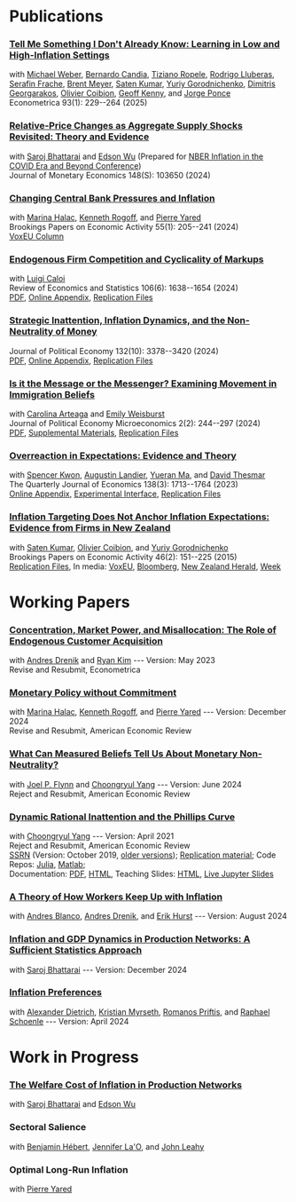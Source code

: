# Publications
### [<i class="fa fa-book" aria-hidden="true"></i> Tell Me Something I Don't Already Know: Learning in Low and High-Inflation Settings](https://doi.org/10.3982/ECTA22764)
with  [Michael Weber](http://faculty.chicagobooth.edu/michael.weber/), [Bernardo Candia](https://www.bernardocandia.com/), [Tiziano Ropele](https://ideas.repec.org/f/pro704.html), [Rodrigo Lluberas](https://www.linkedin.com/in/rodrigo-lluberas-583a8a54/?originalSubdomain=uy), [Serafin Frache](https://www.serafin-frache.com/), [Brent Meyer](https://www.atlantafed.org/research/economists/meyer-brent), [Saten Kumar](https://www.satenkumar.com/), [Yuriy Gorodnichenko](http://emlab.berkeley.edu/~ygorodni/index.htm), [Dimitris Georgarakos](https://www.ecb.europa.eu/pub/research/authors/profiles/dimitris-georgarakos.en.html), [Olivier Coibion](https://sites.google.com/site/ocoibion/), [Geoff Kenny](https://www.ecb.europa.eu/pub/research/authors/profiles/geoff-kenny.en.html), and [Jorge Ponce](https://jorgeponce.wordpress.com/)<br/>
<span class=journal>Econometrica</span> 93(1): 229--264 (2025) <br />

### [<i class="fa fa-book" aria-hidden="true"></i> Relative-Price Changes as Aggregate Supply Shocks Revisited: Theory and Evidence](https://doi.org/10.1016/j.jmoneco.2024.103650) 
with [Saroj Bhattarai](https://sites.google.com/site/bhattaraisaroj/) and [Edson Wu](https://edson-wu.github.io/) (Prepared for [NBER Inflation in the COVID Era and Beyond Conference](https://www.nber.org/conferences/inflation-covid-era-and-beyond-spring-2024)) <br />
<span class=journal>Journal of Monetary Economics</span> 148(S): 103650 (2024)<br />

### [<i class="fas fa-book" aria-hidden="true"></i> Changing Central Bank Pressures and Inflation](https://www.brookings.edu/wp-content/uploads/2024/11/16937-BPEA-BPEA-SP24_WEB-Afrouzi-et-al.pdf)
with [Marina Halac](https://sites.google.com/view/marinahalac), [Kenneth Rogoff](https://scholar.harvard.edu/rogoff/home), and [Pierre Yared](https://www0.gsb.columbia.edu/faculty/pyared/) <br />
<span class=journal>Brookings Papers on Economic Activity</span> 55(1): 205--241 (2024)<br />
[VoxEU Column](https://cepr.org/voxeu/columns/changing-central-bank-pressures-and-inflation) <br />

### [<i class="fa fa-book" aria-hidden="true"></i> Endogenous Firm Competition and Cyclicality of Markups](https://doi.org/10.1162/rest_a_01281)<br/>
with [Luigi Caloi](https://econ.columbia.edu/econpeople/luigi-beneduci-caloi/)<br />
<span class=journal>Review of Economics and Statistics</span> 106(6): 1638--1654 (2024)<br />
[PDF](/ac_markup_cyclicality/ac_markups.pdf), [Online Appendix](/ac_markup_cyclicality/ac_online_appendix.pdf), [Replication Files](https://dataverse.harvard.edu/dataset.xhtml?persistentId=doi:10.7910/DVN/MM6ZCV)<br/>

### [<i class="fa fa-book" aria-hidden="true"></i> Strategic Inattention, Inflation Dynamics, and the Non-Neutrality of Money](https://doi.org/10.1086/730201)<br />
<span class=journal>Journal of Political Economy</span> 132(10): 3378--3420 (2024)<br />
[PDF](/strategic_inattention.pdf), [Online Appendix](/strategic_inattention_appendix.pdf), [Replication Files](https://doi.org/10.7910/DVN/AO6C85)<br />

### [<i class="fa fa-book" aria-hidden="true"></i> Is it the Message or the Messenger? Examining Movement in Immigration Beliefs](https://doi.org/10.1086/728365) <br /> 
with [Carolina Arteaga](http://www.carolinaarteaga.com/) and [Emily Weisburst](https://sites.google.com/site/emilyweisburst/home?authuser=0) <br />
<span class=journal>Journal of Political Economy Microeconomics</span> 2(2): 244--297 (2024) <br />
[PDF](/aaw_persuasion.pdf), [Supplemental Materials](/aaw_persuasion_supplemental.pdf), [Replication Files](https://doi.org/10.7910/DVN/8DM8KG) <br />

### [<i class="fa fa-book" aria-hidden="true"></i> Overreaction in Expectations: Evidence and Theory](https://doi.org/10.1093/qje/qjad009)
with [Spencer Kwon](https://www.hbs.edu/faculty/Pages/profile.aspx?facId=1069369), [Augustin Landier](https://sites.google.com/site/augustinlandier/), [Yueran Ma](https://voices.uchicago.edu/yueranma/), and [David Thesmar](https://mitsloan.mit.edu/faculty/directory/david-thesmar)<br />
<span class=journal>The Quarterly Journal of Economics</span> 138(3): 1713--1764 (2023)<br />
[Online Appendix](/aklmt_overreaction_appendix.pdf), [Experimental Interface](https://github.com/forecast-research/interface), [Replication Files](https://doi.org/10.7910/DVN/3Q6BHC)<br/>

### [<i class="fa fa-book" aria-hidden="true"></i> Inflation Targeting Does Not Anchor Inflation Expectations: Evidence from Firms in New Zealand](https://www.brookings.edu/wp-content/uploads/2015/09/KumarTextFall15BPEA.pdf)
with [Saten Kumar](http://www.aut.ac.nz/profiles/saten-kumar), [Olivier Coibion](https://sites.google.com/site/ocoibion/), and [Yuriy Gorodnichenko](http://eml.berkeley.edu/~ygorodni/) <br/>
<span class=journal>Brookings Papers on Economic Activity</span> 46(2): 151--225 (2015)<br />
[Replication Files](/KACG_replication_files.zip), 
In media: [VoxEU](http://www.voxeu.org/article/inflation-targeting-and-expectations),
                [Bloomberg](http://www.bloomberg.com/news/articles/2015-09-10/this-new-study-questions-a-key-assumption-central-bankers-make-about-themselves),
                [New Zealand Herald](http://m.nzherald.co.nz/business/news/article.cfm?c_id=3&objectid=11511461),
                [Week](http://theweek.com/speedreads/576720/americans-know-nothing-about-money-because-theyre-busy-googling-puppies) <br />

# Working Papers

### [<i class="fas fa-file-alt" aria-hidden="true"></i> Concentration, Market Power, and Misallocation: The Role of Endogenous Customer Acquisition](/adk_concentration.pdf)
with [Andres Drenik](http://www.andresdrenik.com) and [Ryan Kim](https://sites.google.com/site/ryansungryongkim/) --- Version: May 2023 <br />
Revise and Resubmit, <span class=journal> Econometrica </span><br />

### [<i class="fas fa-file-alt" aria-hidden="true"></i> Monetary Policy without Commitment](/ahry_mpwc.pdf)
with [Marina Halac](https://sites.google.com/view/marinahalac), [Kenneth Rogoff](https://scholar.harvard.edu/rogoff/home), and [Pierre Yared](https://www0.gsb.columbia.edu/faculty/pyared/) --- Version: December 2024 <br />
Revise and Resubmit, <span class=journal>American Economic Review</span> <br />

### [<i class="fas fa-file-alt" aria-hidden="true"></i> What Can Measured Beliefs Tell Us About Monetary Non-Neutrality?](/afy_selection.pdf)
with [Joel P. Flynn](https://joelflynn.com) and [Choongryul Yang](https://choongryulyang.github.io/) --- Version: June 2024 <br />
Reject and Resubmit, <span class=journal>American Economic Review</span> <br />

### [<i class="fas fa-file-alt" aria-hidden="true"></i> Dynamic Rational Inattention and the Phillips Curve](/dynamic_inattention/draft_2021_04.pdf) <br />
with [Choongryul Yang](https://choongryulyang.github.io/) --- Version: April 2021 <br />
Reject and Resubmit, <span class=journal>American Economic Review</span> <br />
[SSRN](https://papers.ssrn.com/sol3/papers.cfm?abstract_id=3465793) (Version: October 2019, [older versions](/dynamic_inattention/));
[Replication material](https://afrouzi.com/DRIPs.jl/dev/examples/ex6_ay2020/ex6_Afrouzi_Yang_2020/);
Code Repos:
    [Julia](http://github.com/afrouzi/DRIPs.jl),
    [Matlab](https://github.com/choongryulyang/DRIPs.m);<br/>
Documentation: [PDF](/dynamic_inattention/manual.pdf), [HTML](http://afrouzi.github.io/DRIPs.jl/dev/), Teaching Slides: [HTML](/DRIPs_slides.html), [Live Jupyter Slides](https://mybinder.org/v2/gh/afrouzi/DRIPs-slides/master?filepath=intro_slides.ipynb) <br />

### [<i class="fas fa-file-alt" aria-hidden="true"></i> A Theory of How Workers Keep Up with Inflation](/abdh_inflation.pdf) 
with [Andres Blanco](https://www.andresjblanco.com/), [Andres Drenik](http://www.andresdrenik.com), and [Erik Hurst](https://erikhurst.com) --- Version: August 2024

### [<i class="fas fa-file-alt" aria-hidden="true"></i> Inflation and GDP Dynamics in Production Networks: A Sufficient Statistics Approach](/ab_inflation_networks.pdf)
with [Saroj Bhattarai](https://sites.google.com/site/bhattaraisaroj/) --- Version: December 2024

### [<i class="fas fa-file-alt" aria-hidden="true"></i> Inflation Preferences](/admps_preferences.pdf) 
with [Alexander Dietrich](https://sites.google.com/view/alexanderdietrich), [Kristian Myrseth](https://sites.google.com/site/kmyrseth2/Myrseth), [Romanos Priftis](https://sites.google.com/site/romanospriftis/home), and [Raphael Schoenle](https://people.brandeis.edu/~schoenle/) --- Version: April 2024

# Work in Progress

### [<i class="fa fa-pencil-alt" aria-hidden="true"></i> The Welfare Cost of Inflation in Production Networks](/abw_slides.pdf) 
with [Saroj Bhattarai](https://sites.google.com/site/bhattaraisaroj/) and [Edson Wu](https://edson-wu.github.io/)

### <i class="fa fa-pencil-alt" aria-hidden="true"></i> Sectoral Salience
with [Benjamin Hébert](https://gsb-faculty.stanford.edu/benjamin-hebert/), [Jennifer La'O](https://www.jennifer-la-o.com/), and [John Leahy](https://sites.google.com/umich.edu/johnleahy/home)

### <i class="fa fa-pencil-alt" aria-hidden="true"></i> Optimal Long-Run Inflation
with [Pierre Yared](https://www0.gsb.columbia.edu/faculty/pyared/)